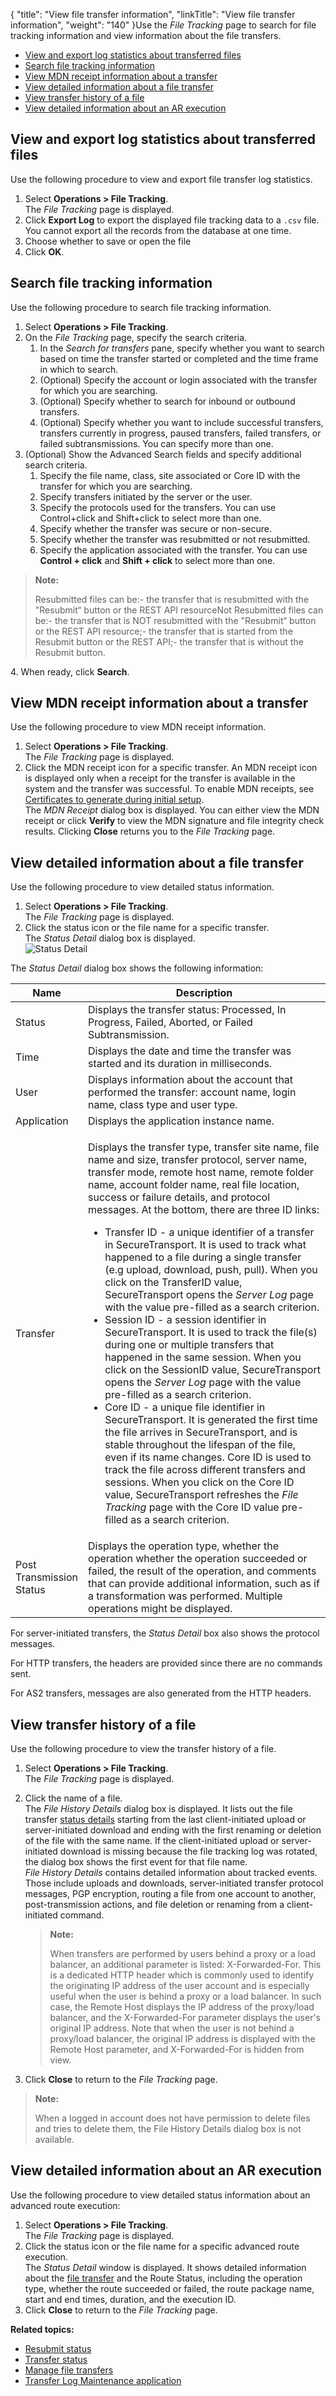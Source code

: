 {
    "title": "View file transfer information",
    "linkTitle": "View file transfer information",
    "weight": "140"
}Use the *File Tracking* page to search for file tracking information and view information about the file transfers.

-   <a href="#View" class="MCXref xref">View and export log statistics about transferred files</a>
-   <a href="#Search" class="MCXref xref">Search file tracking information</a>
-   <a href="#View2" class="MCXref xref">View MDN receipt information about a transfer</a>
-   <a href="#View3" class="MCXref xref">View detailed information about a file transfer</a>
-   <a href="#View4" class="MCXref xref">View transfer history of a file</a>
-   <a href="#View5" class="MCXref xref">View detailed information about an AR execution</a>

<span id="View"></span>

## View and export log statistics about transferred files

Use the following procedure to view and export file transfer log statistics.

1.  Select **Operations > File Tracking**.  
    The *File Tracking* page is displayed.
2.  Click **Export Log** to export the displayed file tracking data to a `.csv` file. You cannot export all the records from the database at one time.
3.  Choose whether to save or open the file
4.  Click **OK**.

<span id="Search"></span>

## Search file tracking information

Use the following procedure to search file tracking information.

1.  Select **Operations > File Tracking**.
2.  On the *File Tracking* page, specify the search criteria.  
    1.  In the *Search for transfers* pane, specify whether you want to search based on time the transfer started or completed and the time frame in which to search.
    2.  (Optional) Specify the account or login associated with the transfer for which you are searching.
    3.  (Optional) Specify whether to search for inbound or outbound transfers.
    4.  (Optional) Specify whether you want to include successful transfers, transfers currently in progress, paused transfers, failed transfers, or failed subtransmissions. You can specify more than one.
3.  (Optional) Show the Advanced Search fields and specify additional search criteria.  
    1.  Specify the file name, class, site associated or Core ID with the transfer for which you are searching.
    2.  Specify transfers initiated by the server or the user.
    3.  Specify the protocols used for the transfers. You can use Control+click and Shift+click to select more than one.
    4.  Specify whether the transfer was secure or non-secure.
    5.  Specify whether the transfer was resubmitted or not resubmitted.
    6.  Specify the application associated with the transfer. You can use **Control + click** and **Shift + click** to select more than one.

> **Note:**
>
> Resubmitted files can be:- the transfer that is resubmitted with the "Resubmit“ button or the REST API resourceNot Resubmitted files can be:- the transfer that is NOT resubmitted with the "Resubmit“ button or the REST API resource;- the transfer that is started from the Resubmit button or the REST API;- the transfer that is without the Resubmit button.

4\. When ready, click **Search**.

<span id="View2"></span>

## View MDN receipt information about a transfer

Use the following procedure to view MDN receipt information.

1.  Select **Operations > File Tracking**.  
    The *File Tracking* page is displayed.
2.  Click the MDN receipt icon for a specific transfer. An MDN receipt icon is displayed only when a receipt for the transfer is available in the system and the transfer was successful. To enable MDN receipts, see <a href="../../../c_st_setup/c_st_certificates/r_st_certificatestogenerate#SetupMenu_1217491348_1023232" class="MCXref xref">Certificates to generate during initial setup</a>.  
    The *MDN Receipt* dialog box is displayed. You can either view the MDN receipt or click **Verify** to view the MDN signature and file integrity check results. Clicking **Close** returns you to the *File Tracking* page.

<span id="View3"></span>

## View detailed information about a file transfer

Use the following procedure to view detailed status information.

1.  Select **Operations > File Tracking**.  
    The *File Tracking* page is displayed.
2.  Click the status icon or the file name for a specific transfer.  
    The *Status Detail* dialog box is displayed.  
    <img src="/Images/SecureTransport/Operations_FileTracking_StatusDetail.png" class="mediumWidth" alt="Status Detail" />

The *Status Detail* dialog box shows the following information:

<table>
   <thead>
      <tr>
<th class="HeadE-Column1-Header1">Name         </th>
<th class="HeadD-Column1-Header1">Description         </th>
      </tr>
   </thead>
   <tbody>
      <tr>
         <td>Status         </td>
         <td>Displays the transfer status: Processed, In Progress, Failed, Aborted, or Failed Subtransmission.         </td>
      </tr>
      <tr>
         <td>Time         </td>
         <td>Displays the date and time the transfer was started and its duration in milliseconds.         </td>
      </tr>
      <tr>
         <td>User         </td>
         <td>Displays information about the account that performed the transfer: account name, login name, class type and user type.         </td>
      </tr>
      <tr>
         <td>Application         </td>
         <td>Displays the application instance name.         </td>
      </tr>
      <tr>
         <td>Transfer         </td>
         <td><p>Displays the transfer type, transfer site name, file name and size, transfer protocol, server name, transfer mode, remote host name, remote folder name, account folder name, real file location, success or failure details, and protocol messages. At the bottom, there are three ID links:</p>
<ul>
<li><span id="TransferID"></span>Transfer ID - a unique identifier of a transfer in <span class="mc-variable axway_variables.Component_Short_Name variable">SecureTransport</span>. It is used to track what happened to a file during a single transfer (e.g upload, download, push, pull). When you click on the TransferID value, <span class="mc-variable axway_variables.Component_Short_Name variable">SecureTransport</span> opens the <em>Server Log</em> page with the value pre-filled as a search criterion.</li>
<li><span id="SessionID"></span>Session ID - a session identifier in SecureTransport. It is used to track the file(s) during one or multiple transfers that happened in the same session. When you click on the SessionID value, <span class="mc-variable axway_variables.Component_Short_Name variable">SecureTransport</span> opens the <em>Server Log</em> page with the value pre-filled as a search criterion.</li>
<li><span id="CoreID"></span>Core ID - a unique file identifier in <span class="mc-variable axway_variables.Component_Short_Name variable">SecureTransport</span>. It is generated the first time the file arrives in <span class="mc-variable axway_variables.Component_Short_Name variable">SecureTransport</span>, and is stable throughout the lifespan of the file, even if its name changes. Core ID is used to track the file across different transfers and sessions. When you click on the Core ID value, <span class="mc-variable axway_variables.Component_Short_Name variable">SecureTransport</span> refreshes the <em>File Tracking</em> page with the Core ID value pre-filled as a search criterion.</li>
</ul>         </td>
      </tr>
      <tr>
         <td>Post<br />
Transmission<br />
Status         </td>
         <td>Displays the operation type, whether the operation whether the operation succeeded or failed, the result of the operation, and comments that can provide additional information, such as if a transformation was performed. Multiple operations might be displayed.         </td>
      </tr>
   </tbody>
</table>

For server-initiated transfers, the *Status Detail* box also shows the protocol messages.

For HTTP transfers, the headers are provided since there are no commands sent.

For AS2 transfers, messages are also generated from the HTTP headers.

<span id="View4"></span>

## View transfer history of a file

Use the following procedure to view the transfer history of a file.

1.  Select **Operations > File Tracking**.  
    The *File Tracking* page is displayed.

2.  Click the name of a file.  
    The *File History Details* dialog box is displayed. It lists out the file transfer [status details](#View3) starting from the last client-initiated upload or server-initiated download and ending with the first renaming or deletion of the file with the same name. If the client-initiated upload or server-initiated download is missing because the file tracking log was rotated, the dialog box shows the first event for that file name.  
    *File History Details* contains detailed information about tracked events. Those include uploads and downloads, server-initiated transfer protocol messages, PGP encryption, routing a file from one account to another, post-transmission actions, and file deletion or renaming from a client-initiated command.  

    > **Note:**
    >
    > When transfers are performed by users behind a proxy or a load balancer, an additional parameter is listed: X-Forwarded-For. This is a dedicated HTTP header which is commonly used to identify the originating IP address of the user account and is especially useful when the user is behind a proxy or a load balancer. In such case, the Remote Host displays the IP address of the proxy/load balancer, and the X-Forwarded-For parameter displays the user's original IP address. Note that when the user is not behind a proxy/load balancer, the original IP address is displayed with the Remote Host parameter, and X-Forwarded-For is hidden from view.

3.  Click **Close** to return to the *File Tracking* page.

> **Note:**
>
> When a logged in account does not have permission to delete files and tries to delete them, the File History Details dialog box is not available.

<span id="View5"></span>

## View detailed information about an AR execution

Use the following procedure to view detailed status information about an advanced route execution:

1.  Select **Operations > File Tracking**.  
    The *File Tracking* page is displayed.
2.  Click the status icon or the file name for a specific advanced route execution.  
    The *Status Detail* window is displayed. It shows detailed information about the [file transfer](#View3) and the Route Status, including the operation type, whether the route succeeded or failed, the route package name, start and end times, duration, and the execution ID.
3.  Click **Close** to return to the *File Tracking* page.

**Related topics:**

-   <a href="" class="MCXref xref">Resubmit status</a>
-   <a href="../r_st_transfer_status" class="MCXref xref">Transfer status</a>
-   <a href="../t_st_filetransfers" class="MCXref xref">Manage file transfers</a>
-   <a href="../r_st_transferlogmaint" class="MCXref xref">Transfer Log Maintenance application</a>
